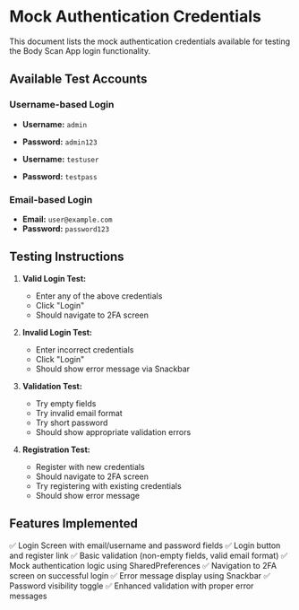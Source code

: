 # Mock Authentication Credentials

This document lists the mock authentication credentials available for testing the Body Scan App login functionality.

## Available Test Accounts

### Username-based Login
- **Username:** `admin`
- **Password:** `admin123`

- **Username:** `testuser`
- **Password:** `testpass`

### Email-based Login
- **Email:** `user@example.com`
- **Password:** `password123`

## Testing Instructions

1. **Valid Login Test:**
   - Enter any of the above credentials
   - Click "Login"
   - Should navigate to 2FA screen

2. **Invalid Login Test:**
   - Enter incorrect credentials
   - Click "Login"
   - Should show error message via Snackbar

3. **Validation Test:**
   - Try empty fields
   - Try invalid email format
   - Try short password
   - Should show appropriate validation errors

4. **Registration Test:**
   - Register with new credentials
   - Should navigate to 2FA screen
   - Try registering with existing credentials
   - Should show error message

## Features Implemented

✅ Login Screen with email/username and password fields
✅ Login button and register link
✅ Basic validation (non-empty fields, valid email format)
✅ Mock authentication logic using SharedPreferences
✅ Navigation to 2FA screen on successful login
✅ Error message display using Snackbar
✅ Password visibility toggle
✅ Enhanced validation with proper error messages
